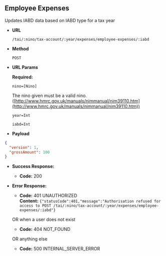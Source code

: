 Employee Expenses
--------------------------
  Updates IABD data based on IABD type for a tax year

* **URL**

  `/tai/:nino/tax-account/:year/expenses/employee-expenses/:iabd`

* **Method**

  `POST`

*  **URL Params**

   **Required:**
 
   `nino=[Nino]` 
   
   The nino given must be a valid nino. ([http://www.hmrc.gov.uk/manuals/nimmanual/nim39110.htm](http://www.hmrc.gov.uk/manuals/nimmanual/nim39110.htm))

   `year=Int`
   
   `iabd=Int`

* **Payload**

```json
{
  "version": 1,
  "grossAmount": 100
}
```

* **Success Response:**

  * **Code:** 200 <br />
  
* **Error Response:**
  
    * **Code:** 401 UNAUTHORIZED <br />
      **Content:** `{"statusCode":401,"message":"Authorisation refused for access to POST /tai/:nino/tax-account/:year/expenses/employee-expenses/:iabd"}`
  
    OR when a user does not exist
  
    * **Code:** 404 NOT_FOUND <br />
  
    OR anything else
  
    * **Code:** 500 INTERNAL_SERVER_ERROR <br />
   